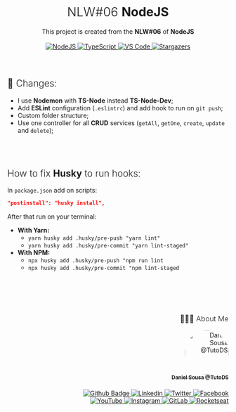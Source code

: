 <div align="center">
<h1 style="font-weight: 300; margin-top: 5px">NLW#06 <strong>NodeJS</strong></h1>
</div>
<div align="center">This project is created from the <strong>NLW#06</strong> of <strong>NodeJS</strong></div>

<br />
<div align="center">
  	<a href="#">
  		<img src="https://img.shields.io/badge/NodeJS%20-%2320232a.svg?&style=for-the-badge&logo=node.js&logoColor=339933" alt="NodeJS"/>
	</a>
	<a href="#">
		<img src="https://img.shields.io/badge/typescript%20-%23007ACC.svg?&style=for-the-badge&logo=typescript&logoColor=white" alt="TypeScript" />
	</a>
	<a href="#">
		<img src="https://img.shields.io/badge/Visual_Studio_Code-0078D4?style=for-the-badge&logo=visual%20studio%20code&logoColor=white" alt="VS Code" />
	</a>
	<a href="https://github.com/TutoDS/nlw06-node/stargazers">
    	<img alt="Stargazers" src="https://img.shields.io/github/stars/TutoDS/nlw06-node?style=for-the-badge">
	</a>
</div>

<br />
<br />

<h2 style="font-weight:300">💬 Changes:</h2>

-   I use **Nodemon** with **TS-Node** instead **TS-Node-Dev**;
-   Add **ESLint** configuration (`.eslintrc`) and add hook to run on `git push`;
-   Custom folder structure;
-   Use one controller for all **CRUD** services (`getAll`, `getOne`, `create`, `update` and `delete`);

<br />
<br />

<h2 style="font-weight:300">How to fix <strong>Husky</strong> to run hooks:</h2>

In `package.json` add on scripts:

```json
"postinstall": "husky install",
```

After that run on your terminal:

-   **With Yarn:**
    -   `yarn husky add .husky/pre-push "yarn lint"`
    -   `yarn husky add .husky/pre-commit "yarn lint-staged"`
-   **With NPM:**
    -   `npx husky add .husky/pre-push "npm run lint`
    -   `npx husky add .husky/pre-commit "npm lint-staged`

<br /><br />

<div align="right" style="margin-top: 50px">
<h3 style="font-weight: 300">
🧑🏻‍💻 About Me
</h3>

<a href="https://github.com/TutoDS" alt="TutoDS">
<img src="https://github.com/tutods.png" alt="Daniel Sousa @TutoDS" width="100px" style="border-radius: 100%">
<br />
 <sub><b>Daniel Sousa @TutoDS</b></sub>
</a>

<div style="margin: 20px 0" />

<a href="https://github.com/TutoDS">
      <img alt="Github Badge" src="https://img.shields.io/badge/-Github-1E4174?style=for-the-badge&logo=Github&logoColor=white&link=https://github.com/solrachix" />
</a>
<a href="https://www.linkedin.com/in/daniel-sousa-tutods/">
      <img alt="Linkedin" src="https://img.shields.io/badge/Linkedin-1E4174?style=for-the-badge&logo=Linkedin&logoColor=white" />
</a>
<a href="https://twitter.com/tutods/">
      <img alt="Twitter" src="https://img.shields.io/badge/Twitter-1E4174?style=for-the-badge&logo=twitter&logoColor=white" />
</a>
<a href="https://facebook.com/tutods2014">
      <img alt="Facebook" src="https://img.shields.io/badge/Facebook-1E4174?style=for-the-badge&logo=facebook&logoColor=white" />
</a>
<br />

<a href="https://youtube.com/tutods2014">
      <img alt="YouTube" src="https://img.shields.io/badge/YouTube-1E4174?style=for-the-badge&logo=youtube&logoColor=white" />
</a>
<a href="https://instagram.com/tutods2014">
      <img alt="Instagram" src="https://img.shields.io/badge/Instagram-1E4174?style=for-the-badge&logo=Instagram&logoColor=white" />
</a>
<a href="https://gitlab.com/jdaniel.asousa">
      <img alt="GitLab" src="https://img.shields.io/badge/GitLab-1E4174?style=for-the-badge&logo=GitLab&logoColor=white" />
</a>
<a href="https://app.rocketseat.com.br/me/tutods14">
      <img alt="Rocketseat" src="https://img.shields.io/badge/Rocketseat-1E4174?style=for-the-badge&logo=data:image/png;base64,iVBORw0KGgoAAAANSUhEUgAAABAAAAAQCAMAAAAoLQ9TAAAALVBMVEVHcExxWsF0XMJzXMJxWcFsUsD///9jRrzY0u6Xh9Gsn9n39fyMecy0qd2bjNJWBT0WAAAABHRSTlMA2Do606wF2QAAAGlJREFUGJVdj1cWwCAIBLEsRU3uf9xobDH8+GZwUYi8i6ucJwrxKE+7D0G9Q4vlYqtmCSjndr4CgCgzlyFgfKfKCVO0LrPKjmiqMxGXkJwNnXskqWG+1oSM+BSwD8f29YLNjvx/OQrn+g99oQSoNmt3PgAAAABJRU5ErkJggg==" />
</a>

</div>
